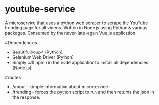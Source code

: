 # youtube-service
A microservice that uses a python web scraper to scrape the YouTube trending page for all videos. Written in Node.js using Python &amp; various packages. Consumed by the never-late-again Vue.js application.

#Dependencies
- BeautifulSoup4 (Python)
- Selenium Web Driver (Python)
- Simply call npm i in the node application to install all dependencies (Node.js) 

#routes
- /about - simple information about microservice
- /trending - forces the python script to run and then returns the json in the response. 
